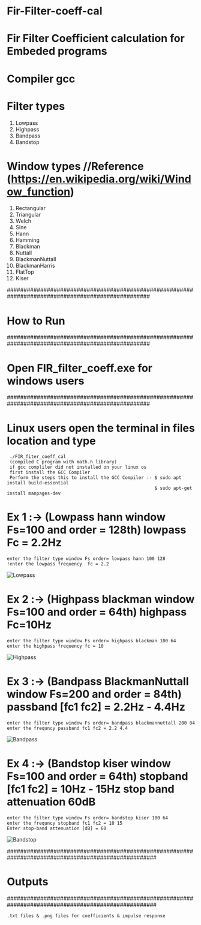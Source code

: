 # Fir-Filter-coeff-cal
# Fir Filter Coefficient calculation for Embeded programs
# Compiler gcc

# Filter types
   1. Lowpass
   2. Highpass
   3. Bandpass
   4. Bandstop

# Window types //Reference (https://en.wikipedia.org/wiki/Window_function)
   1. Rectangular    
   2. Triangular                 
   3. Welch                      
   4. Sine                       
   5. Hann                       
   6. Hamming                    
   7. Blackman                   
   8. Nuttall                    
   9. BlackmanNuttall            
   10. BlackmanHarris            
   11. FlatTop                   
   12. Kiser   
                   
###################################################################################################
# How to Run 
###################################################################################################
# Open FIR_filter_coeff.exe for windows users 
###################################################################################################
# Linux users open the terminal in files location and type 
```
 ./FIR_fiter_coeff_cal
 (compiled C program with math.h library)
 if gcc compliler did not installed on your linux os
 first install the GCC Compiler 
 Perform the steps this to install the GCC Compiler :- $ sudo apt install build-essential
                                                       $ sudo apt-get install manpages-dev                                                          
```                                                            

# Ex 1 :-> (Lowpass hann window Fs=100 and order = 128th) lowpass Fc = 2.2Hz
```
enter the filter type window Fs order= lowpass hann 100 128
!enter the lowpass frequency  fc = 2.2
```
![Lowpass](https://user-images.githubusercontent.com/32560614/225819842-d453a4bf-d19d-478c-80d2-1945d1fb45ef.png)

# Ex 2 :-> (Highpass blackman window Fs=100 and order = 64th) highpass Fc=10Hz
```
enter the filter type window Fs order= highpass blackman 100 64 
enter the highpass frequency fc = 10
```
![Highpass](https://user-images.githubusercontent.com/32560614/225820154-a4728821-491a-4a94-a081-e8a46ffa3c89.png)

# Ex 3 :-> (Bandpass BlackmanNuttall window Fs=200 and order = 84th) passband [fc1  fc2] = 2.2Hz - 4.4Hz
```
enter the filter type window Fs order= bandpass blackmannuttall 200 84 
enter the frequncy passband fc1 fc2 = 2.2 4.4 
```
![Bandpass](https://user-images.githubusercontent.com/32560614/225820876-87d6a864-7a64-43ab-adae-135def1cbe0f.png)

# Ex 4 :-> (Bandstop kiser window Fs=100 and order = 64th) stopband [fc1  fc2] = 10Hz - 15Hz stop band attenuation 60dB
```
enter the filter type window Fs order= bandstop kiser 100 64
enter the frequncy stopband fc1 fc2 = 10 15 
Enter stop-band attenuation [dB] = 60
```
![Bandstop](https://user-images.githubusercontent.com/32560614/225821146-15b02459-7f95-44bc-9850-a3f3a64cd439.png)

#####################################################################################################
# Outputs
#####################################################################################################
```
.txt files & .png files for coefficients & impulse response
```
